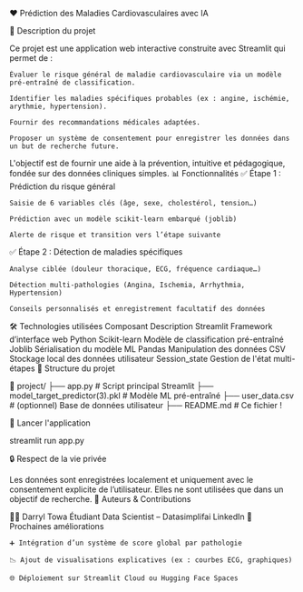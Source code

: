 ❤️ Prédiction des Maladies Cardiovasculaires avec IA



🧠 Description du projet

Ce projet est une application web interactive construite avec Streamlit qui permet de :

    Évaluer le risque général de maladie cardiovasculaire via un modèle pré-entraîné de classification.

    Identifier les maladies spécifiques probables (ex : angine, ischémie, arythmie, hypertension).

    Fournir des recommandations médicales adaptées.

    Proposer un système de consentement pour enregistrer les données dans un but de recherche future.

L'objectif est de fournir une aide à la prévention, intuitive et pédagogique, fondée sur des données cliniques simples.
📊 Fonctionnalités
✅ Étape 1 : Prédiction du risque général

    Saisie de 6 variables clés (âge, sexe, cholestérol, tension…)

    Prédiction avec un modèle scikit-learn embarqué (joblib)

    Alerte de risque et transition vers l’étape suivante

✅ Étape 2 : Détection de maladies spécifiques

    Analyse ciblée (douleur thoracique, ECG, fréquence cardiaque…)

    Détection multi-pathologies (Angina, Ischemia, Arrhythmia, Hypertension)

    Conseils personnalisés et enregistrement facultatif des données

🛠️ Technologies utilisées
Composant	Description
Streamlit	Framework d’interface web Python
Scikit-learn	Modèle de classification pré-entraîné
Joblib	Sérialisation du modèle ML
Pandas	Manipulation des données
CSV	Stockage local des données utilisateur
Session_state	Gestion de l'état multi-étapes
📂 Structure du projet

📁 project/
├── app.py                   # Script principal Streamlit
├── model_target_predictor(3).pkl  # Modèle ML pré-entraîné
├── user_data.csv            # (optionnel) Base de données utilisateur
├── README.md                # Ce fichier !

🚀 Lancer l'application

streamlit run app.py

🔒 Respect de la vie privée

Les données sont enregistrées localement et uniquement avec le consentement explicite de l’utilisateur. Elles ne sont utilisées que dans un objectif de recherche.
🧬 Auteurs & Contributions

👨‍💻 Darryl Towa
Étudiant Data Scientist – Datasimplifai
LinkedIn
📌 Prochaines améliorations

    ➕ Intégration d’un système de score global par pathologie

    📉 Ajout de visualisations explicatives (ex : courbes ECG, graphiques)

    🌐 Déploiement sur Streamlit Cloud ou Hugging Face Spaces
